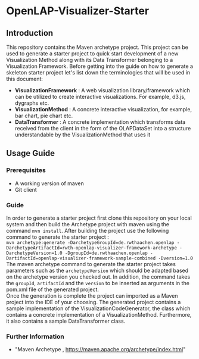 #  OpenLAP-Visualizer-Starter

## Introduction

This repository contains the Maven archetype project. This project can be used to generate a starter project to quick start
development of a new Visualization Method along with its Data Transformer belonging to a Visualization Framework.
Before getting into the guide on how to generate a skeleton starter project let's list down the terminologies that will
be used in this document:

<ul>
    <li><strong>VisualizationFramework</strong> : A web visualization library/framework which can be utilized to create interactive visualizations. For example, d3.js, dygraphs etc.</li>
    <li><strong>VisualizationMethod</strong> : A concrete interactive visualization, for example, bar chart, pie chart etc.</li>
    <li><strong>DataTransformer</strong> : A concrete implementation which transforms data received from the client in the form of the OLAPDataSet into a structure understandable by
      the VisualizationMethod that uses it</li>
</ul>

## Usage Guide

### Prerequisites

<ul>
    <li> A working version of maven </li>
    <li> Git client </li>
</ul>

### Guide

In order to generate a starter project first clone this repository on your local system and then build the Archetype project with maven using the command `mvn install`.
After building the project use the following command to generate the starter project :
</br>
`mvn archetype:generate -DarchetypeGroupId=de.rwthaachen.openlap -DarchetypeArtifactId=rwth-openlap-visualizer-framework-archetype -DarchetypeVersion=1.0 -DgroupId=de.rwthaachen.openlap -DartifactId=openlap-visualizer-framework-sample-combined -Dversion=1.0`
</br>
The maven archetype command to generate the starter project takes parameters such as the `archetypeVersion` which should be adapted based on the archetype version you checked out. In addition, the command takes the `groupId`, `artifactId` and the `version` to be
inserted as arguments in the pom.xml file of the generated project. </br>
Once the generation is complete the project can imported as a Maven project into the IDE of your choosing. The generated project contains a sample implementation of the VisualizationCodeGenerator, the class which contains a concrete implementation of a VisualizationMethod. Furthermore,
it also contains a sample DataTransformer class.

### Further Information
* "Maven Archetype ,  https://maven.apache.org/archetype/index.html"

